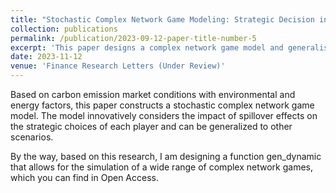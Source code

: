 ```yaml
---
title: "Stochastic Complex Network Game Modeling: Strategic Decision in Carbon Emission Markets with Consideration of Spillover Effects"
collection: publications
permalink: /publication/2023-09-12-paper-title-number-5
excerpt: 'This paper designs a complex network game model and generalises it based on the relevant factors in the carbon emissions trading market.'
date: 2023-11-12
venue: 'Finance Research Letters (Under Review)'
---
```


Based on carbon emission market conditions with environmental and energy factors, this paper constructs a stochastic complex network game model. The model innovatively considers the impact of spillover effects on the strategic choices of each player and can be generalized to other scenarios.

By the way, based on this research, I am designing a function gen_dynamic that allows for the simulation of a wide range of complex network games, which you can find in Open Access.


